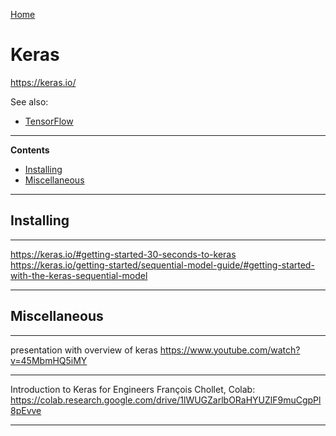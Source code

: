[Home](Readme.md)
# Keras

https://keras.io/

See also:

- [TensorFlow](TensorFLow.md)

---

**Contents**

- [Installing](Keras.md#installing)
- [Miscellaneous](Keras.md#miscellaneous)

---

## Installing

---

https://keras.io/#getting-started-30-seconds-to-keras
https://keras.io/getting-started/sequential-model-guide/#getting-started-with-the-keras-sequential-model

---

## Miscellaneous

---

presentation with overview of keras
https://www.youtube.com/watch?v=45MbmHQ5iMY

---

Introduction to Keras for Engineers
François Chollet, Colab:
https://colab.research.google.com/drive/1lWUGZarlbORaHYUZlF9muCgpPl8pEvve

---
